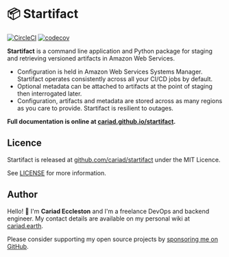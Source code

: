# 📦 Startifact

[![CircleCI](https://circleci.com/gh/cariad/startifact/tree/main.svg?style=shield)](https://circleci.com/gh/cariad/startifact/tree/main) [![codecov](https://codecov.io/gh/cariad/startifact/branch/main/graph/badge.svg?token=DY4aEoo9Th)](https://codecov.io/gh/cariad/startifact)

**Startifact** is a command line application and Python package for staging and retrieving versioned artifacts in Amazon Web Services.

- Configuration is held in Amazon Web Services Systems Manager. Startifact operates consistently across all your CI/CD jobs by default.
- Optional metadata can be attached to artifacts at the point of staging then interrogated later.
- Configuration, artifacts and metadata are stored across as many regions as you care to provide. Startifact is resilient to outages.

**Full documentation is online at [cariad.github.io/startifact](https://cariad.github.io/startifact/).**

## Licence

Startifact is released at [github.com/cariad/startifact](https://github.com/cariad/startifact) under the MIT Licence.

See [LICENSE](https://github.com/cariad/startifact/blob/main/LICENSE) for more information.

## Author

Hello! 👋 I'm **Cariad Eccleston** and I'm a freelance DevOps and backend engineer. My contact details are available on my personal wiki at [cariad.earth](https://cariad.earth).

Please consider supporting my open source projects by [sponsoring me on GitHub](https://github.com/sponsors/cariad/).
